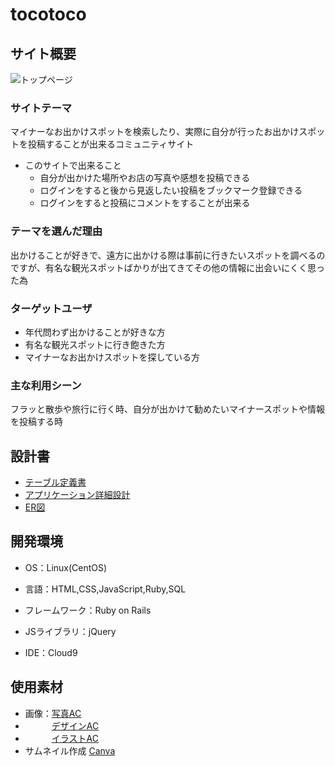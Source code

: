 # tocotoco



## サイト概要
![トップページ](https://github.com/coma-dwc/tocotoco/assets/125862959/01f05a2a-c162-481d-b998-535be62ad3f0)
### サイトテーマ

マイナーなお出かけスポットを検索したり、実際に自分が行ったお出かけスポットを投稿することが出来るコミュニティサイト

 - このサイトで出来ること
   - 自分が出かけた場所やお店の写真や感想を投稿できる
   - ログインをすると後から見返したい投稿をブックマーク登録できる
   - ログインをすると投稿にコメントをすることが出来る



### テーマを選んだ理由

出かけることが好きで、遠方に出かける際は事前に行きたいスポットを調べるのですが、有名な観光スポットばかりが出てきてその他の情報に出会いにくく思った為



### ターゲットユーザ

 - 年代問わず出かけることが好きな方
 - 有名な観光スポットに行き飽きた方
 - マイナーなお出かけスポットを探している方




### 主な利用シーン

フラッと散歩や旅行に行く時、自分が出かけて勧めたいマイナースポットや情報を投稿する時



## 設計書

- [テーブル定義書](https://docs.google.com/spreadsheets/d/1F860Gat4eXF3elsR5LEAhWnZm-dTVWGoaf3sarpqB00/edit?usp=sharing)
- [アプリケーション詳細設計](https://docs.google.com/spreadsheets/d/16srDB3yXTKFbV4GBBAR8mJPBs1fD-bgyxVF57f1Du_I/edit?usp=sharing)
- [ER図](https://viewer.diagrams.net/?tags=%7B%7D&highlight=0000ff&edit=_blank&layers=1&nav=1#G1yLM3WNfOl4aEdo-7xzRKNKDekkNptI1i)




## 開発環境

- OS：Linux(CentOS)

- 言語：HTML,CSS,JavaScript,Ruby,SQL

- フレームワーク：Ruby on Rails

- JSライブラリ：jQuery

- IDE：Cloud9



## 使用素材

- 画像：[写真AC](https://www.photo-ac.com/)
- 　　　[デザインAC](https://www.design-ac.net/)
- 　　　[イラストAC](https://www.ac-illust.com/)
- サムネイル作成 [Canva](https://www.canva.com/)